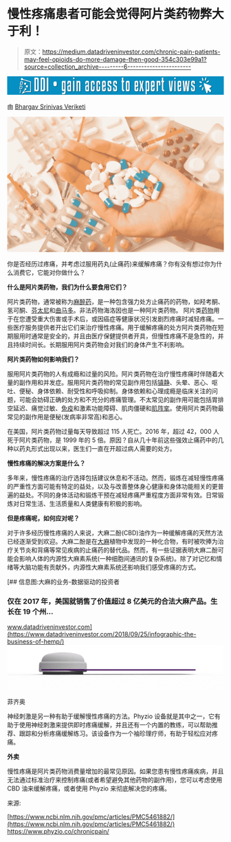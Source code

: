 # 慢性疼痛患者可能会觉得阿片类药物弊大于利！

> 原文：<https://medium.datadriveninvestor.com/chronic-pain-patients-may-feel-opioids-do-more-damage-then-good-354c303e99a1?source=collection_archive---------6----------------------->

[![](img/96559b80a6a3a0b495420be9d0198953.png)](http://www.track.datadriveninvestor.com/1B9E)

由 [Bhargav Srinivas Veriketi](https://www.phyzio.co/author/bhargav/)

![](img/e5192edf1d79d5fe09ebcb1c8256c6e1.png)

你是否经历过疼痛，并考虑过服用药丸(止痛药)来缓解疼痛？你有没有想过你为什么消费它，它能对你做什么？

**什么是阿片类药物，我们为什么要食用它们？**

阿片类药物，通常被称为[麻醉药](https://en.wikipedia.org/wiki/Narcotic)，是一种包含强力处方止痛药的药物，如羟考酮、氢可酮、[芬太尼](https://medlineplus.gov/druginfo/meds/a605043.html)和[曲马多](https://medlineplus.gov/druginfo/meds/a695011.html)。非法药物海洛因也是一种阿片类药物。
阿片类[药物](https://www.drugabuse.gov/drugs-abuse/opioids)用于在您遭受重大伤害或手术后，或因癌症等健康状况引发剧烈疼痛时减轻疼痛。一些医疗服务提供者开出它们来治疗慢性疼痛。用于缓解疼痛的处方阿片类药物在短期服用时通常是安全的，并且由医疗保健提供者开具，但慢性疼痛不是急性的，并且持续时间长。长期服用阿片类药物会对我们的身体产生不利影响。

**阿片类药物如何影响我们？**

服用阿片类药物的人有成瘾和过量的风险。阿片类药物在治疗慢性疼痛时伴随着大量的副作用和并发症。服用阿片类药物的常见副作用包括[镇静](https://www.asahq.org/whensecondscount/anesthesia-101/types-of-anesthesia/ivmonitored-sedation/)、头晕、恶心、呕吐、便秘、身体依赖、耐受性和呼吸抑制。身体依赖和心理成瘾是临床关注的问题，可能会妨碍正确的处方和不充分的疼痛管理。不太常见的副作用可能包括胃排空延迟、痛觉过敏、[免疫](https://www.dictionary.com/browse/immunologic)和激素功能障碍、肌肉僵硬和[肌阵挛](https://www.mayoclinic.org/diseases-conditions/myoclonus/symptoms-causes/syc-20350459)。使用阿片类药物最常见的副作用是便秘(发病率非常高)和恶心。

在美国，阿片类药物过量每天导致超过 115 人死亡。2016 年，超过 42，000 人死于阿片类药物，是 1999 年的 5 倍。原因？自从几十年前这些强效止痛药中的几种以药丸形式出现以来，医生们一直在开超过病人需要的处方。

**慢性疼痛的解决方案是什么？**

多年来，慢性疼痛的治疗选择包括建议休息和不活动。然而，锻炼在减轻慢性疼痛的严重性方面可能有特定的益处，以及与改善整体身心健康和身体功能相关的更普遍的益处。不同的身体活动和锻炼干预在减轻疼痛严重程度方面非常有效。日常锻炼对日常生活、生活质量和人类健康有积极的影响。

**但是疼痛呢，如何应对呢？**

对于许多经历慢性疼痛的人来说，大麻二酚(CBD)油作为一种缓解疼痛的天然方法已经逐渐受到欢迎。大麻二酚是在[大麻](https://www.drugabuse.gov/publications/research-reports/marijuana/what-marijuana)植物中发现的一种化合物，有时被吹捧为治疗关节炎和背痛等常见疾病的止痛药的替代品。然而，有一些证据表明大麻二酚可能会影响人体的内源性大麻素系统(一种细胞间通讯的复杂系统)。除了对记忆和情绪等大脑功能有贡献外，内源性大麻素系统还影响我们感受疼痛的方式。

[](https://www.datadriveninvestor.com/2018/09/25/infographic-the-business-of-hemp/) [## 信息图:大麻的业务-数据驱动的投资者

### 仅在 2017 年，美国就销售了价值超过 8 亿美元的合法大麻产品。生长在 19 个州…

www.datadriveninvestor.com](https://www.datadriveninvestor.com/2018/09/25/infographic-the-business-of-hemp/) ![](img/79e717bf68b0f644d3208571885f0db5.png)

菲齐奥

神经刺激是另一种有助于缓解慢性疼痛的方法。Phyzio 设备就是其中之一，它有助于使用神经刺激来提供即时疼痛缓解，并且还有一个内置的教练，可以帮助推荐、跟踪和分析疼痛缓解练习。该设备作为一个袖珍理疗师，有助于轻松应对疼痛。

**外卖**

慢性疼痛是阿片类药物消费量增加的最常见原因。如果您患有慢性疼痛疾病，并且无法通过标准治疗来控制疼痛(或者希望避免其他药物的副作用)，您可以考虑使用 CBD 油来缓解疼痛，或者使用 Phyzio 来彻底解决您的疼痛。

来源:

[https://www.ncbi.nlm.nih.gov/pmc/articles/PMC5461882/](https://www.ncbi.nlm.nih.gov/pmc/articles/PMC5461882/)
https://www.phyzio.co/chronicpain/